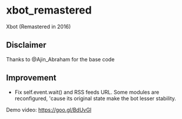 # xbot_remastered
Xbot (Remastered in 2016) 

## Disclaimer 
  Thanks to @Ajin_Abraham for the base code 
## Improvement
- Fix self.event.wait() and RSS feeds URL.
Some modules are reconfigured, 'cause its original state make the bot lesser stability.   

Demo video: https://goo.gl/BdUvGl
